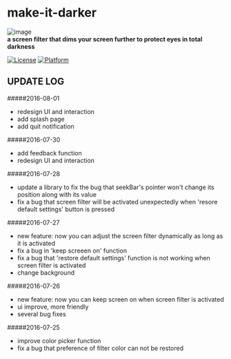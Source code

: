 # make-it-darker
  
![image](https://github.com/hwding/make-it-darker/blob/master/pics/title.jpg)  
**a screen filter that dims your screen further to protect eyes in total darkness**
  
[![License](https://img.shields.io/badge/LICENSE-GPL%203-blue.svg)](https://github.com/hwding/make-it-darker/blob/master/LICENSE)
[![Platform](https://img.shields.io/badge/PLATFORM-Android-red.svg)](https://www.android.com/)

## UPDATE LOG
#####2016-08-01
  - redesign UI and interaction
  - add splash page
  - add quit notification

#####2016-07-30
  - add feedback function
  - redesign UI and interaction

#####2016-07-28
  - update a library to fix the bug that seekBar's pointer won't change its position along with its value
  - fix a bug that screen filter will be activated unexpectedly when 'resore default settings' button is pressed

#####2016-07-27
  - new feature: now you can adjust the screen filter dynamically as long as it is activated
  - fix a bug in 'keep screeen on' function
  - fix a bug that 'restore default settings' function is not working when screen filter is activated
  - change background

#####2016-07-26
  - new feature: now you can keep screen on when screen filter is activated  
  - ui improve, more friendly
  - several bug fixes

#####2016-07-25
  - improve color picker function
  - fix a bug that preference of filter color can not be restored
